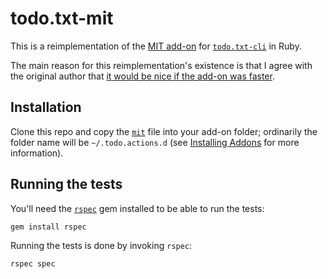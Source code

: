 # todo.txt-mit

This is a reimplementation of the [MIT add-on](https://github.com/codybuell/mit) for [`todo.txt-cli`](https://github.com/ginatrapani/todo.txt-cli/) in Ruby.

The main reason for this reimplementation's existence is that I agree with the original author that [it would be nice if the add-on was faster](https://github.com/codybuell/mit/blob/d4fbdd203f04098ff8cfcd39a6fa8bb3226b6b03/mit#L49).

## Installation

Clone this repo and copy the [`mit`](mit) file into your add-on folder;
ordinarily the folder name will be `~/.todo.actions.d` (see [Installing Addons](https://github.com/ginatrapani/todo.txt-cli/wiki/Creating-and-Installing-Add-ons) for more information).

## Running the tests

You'll need the [`rspec`](https://github.com/rspec/rspec) gem installed to be able to run the tests:

```
gem install rspec
```

Running the tests is done by invoking `rspec`:

```
rspec spec
```
